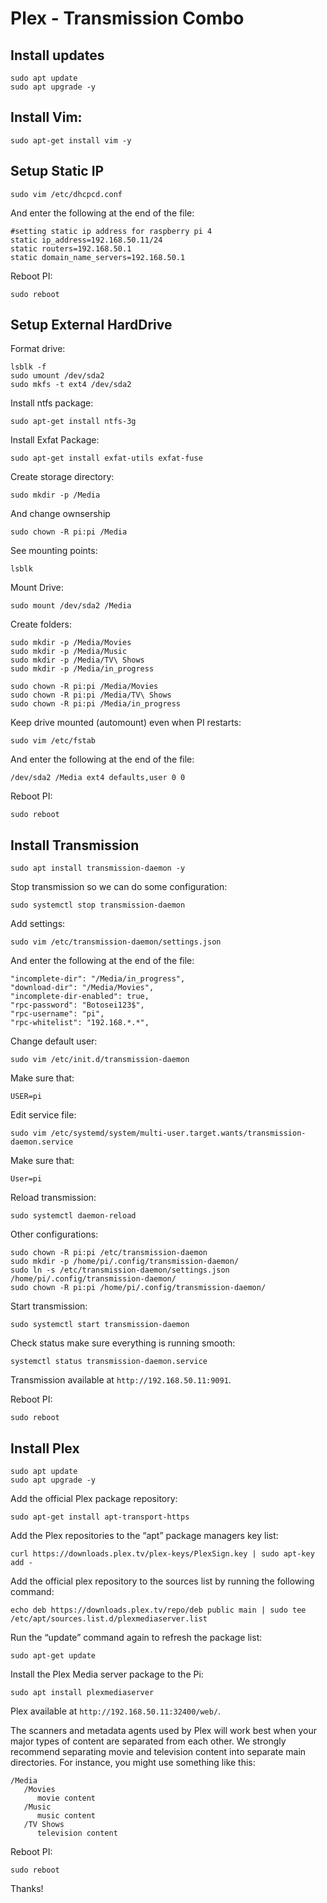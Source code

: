# Plex - Transmission Combo

## Install updates

```
sudo apt update
sudo apt upgrade -y
```

## Install Vim:

```
sudo apt-get install vim -y
```

## Setup Static IP

```
sudo vim /etc/dhcpcd.conf
```

And enter the following at the end of the file: 

```
#setting static ip address for raspberry pi 4
static ip_address=192.168.50.11/24
static routers=192.168.50.1
static domain_name_servers=192.168.50.1
```

Reboot PI:

```
sudo reboot
```

## Setup External HardDrive

Format drive:

```
lsblk -f
sudo umount /dev/sda2
sudo mkfs -t ext4 /dev/sda2
```

Install ntfs package:

```
sudo apt-get install ntfs-3g
```

Install Exfat Package:

```
sudo apt-get install exfat-utils exfat-fuse
```

Create storage directory:

```
sudo mkdir -p /Media

```

And change ownsership

```
sudo chown -R pi:pi /Media
```

See mounting points:

```
lsblk
```

Mount Drive:

```
sudo mount /dev/sda2 /Media
```

Create folders:

```
sudo mkdir -p /Media/Movies
sudo mkdir -p /Media/Music
sudo mkdir -p /Media/TV\ Shows
sudo mkdir -p /Media/in_progress
```

```
sudo chown -R pi:pi /Media/Movies
sudo chown -R pi:pi /Media/TV\ Shows
sudo chown -R pi:pi /Media/in_progress
```

Keep drive mounted (automount) even when PI restarts:

```
sudo vim /etc/fstab
```

And enter the following at the end of the file:

```
/dev/sda2 /Media ext4 defaults,user 0 0
```

Reboot PI:

```
sudo reboot
```

## Install Transmission

```
sudo apt install transmission-daemon -y
```

Stop transmission so we can do some configuration:

```
sudo systemctl stop transmission-daemon
```

Add settings:

```
sudo vim /etc/transmission-daemon/settings.json
```

And enter the following at the end of the file:

```
"incomplete-dir": "/Media/in_progress",
"download-dir": "/Media/Movies",
"incomplete-dir-enabled": true,
"rpc-password": "Botosei123$",
"rpc-username": "pi",
"rpc-whitelist": "192.168.*.*",
```

Change default user:

```
sudo vim /etc/init.d/transmission-daemon
```

Make sure that:

```
USER=pi
```

Edit service file:

```
sudo vim /etc/systemd/system/multi-user.target.wants/transmission-daemon.service
```

Make sure that:

```
User=pi
```

Reload transmission:

```
sudo systemctl daemon-reload
```

Other configurations:

```
sudo chown -R pi:pi /etc/transmission-daemon
sudo mkdir -p /home/pi/.config/transmission-daemon/
sudo ln -s /etc/transmission-daemon/settings.json /home/pi/.config/transmission-daemon/
sudo chown -R pi:pi /home/pi/.config/transmission-daemon/
```

Start transmission:

```
sudo systemctl start transmission-daemon
```

Check status make sure everything is running smooth:

```
systemctl status transmission-daemon.service
```

Transmission available at `http://192.168.50.11:9091`.

Reboot PI:

```
sudo reboot
```



## Install Plex

```
sudo apt update
sudo apt upgrade -y
```

Add the official Plex package repository:

```
sudo apt-get install apt-transport-https
```

Add the Plex repositories to the “apt” package managers key list:

```
curl https://downloads.plex.tv/plex-keys/PlexSign.key | sudo apt-key add -
```

Add the official plex repository to the sources list by running the following command:

```
echo deb https://downloads.plex.tv/repo/deb public main | sudo tee /etc/apt/sources.list.d/plexmediaserver.list
```

Run the “update” command again to refresh the package list:

```
sudo apt-get update
```

Install the Plex Media server package to the Pi:

```
sudo apt install plexmediaserver
```

Plex available at `http://192.168.50.11:32400/web/`.

The scanners and metadata agents used by Plex will work best when your major types of content are separated from each other. We strongly recommend separating movie and television content into separate main directories. For instance, you might use something like this:

```
/Media
   /Movies
      movie content
   /Music
      music content
   /TV Shows
      television content
```

Reboot PI:

```
sudo reboot
```

Thanks!
